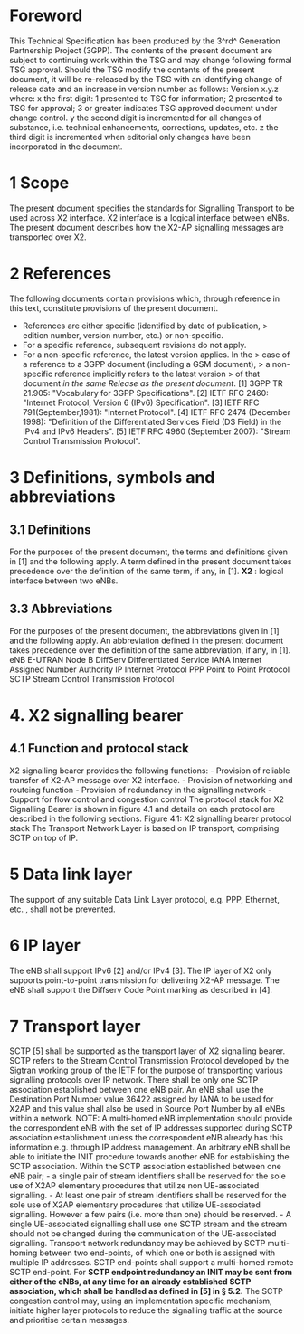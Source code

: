 # Foreword
This Technical Specification has been produced by the 3^rd^ Generation
Partnership Project (3GPP).
The contents of the present document are subject to continuing work within the
TSG and may change following formal TSG approval. Should the TSG modify the
contents of the present document, it will be re-released by the TSG with an
identifying change of release date and an increase in version number as
follows:
Version x.y.z
where:
x the first digit:
1 presented to TSG for information;
2 presented to TSG for approval;
3 or greater indicates TSG approved document under change control.
y the second digit is incremented for all changes of substance, i.e. technical
enhancements, corrections, updates, etc.
z the third digit is incremented when editorial only changes have been
incorporated in the document.
# 1 Scope
The present document specifies the standards for Signalling Transport to be
used across X2 interface. X2 interface is a logical interface between eNBs.
The present document describes how the X2-AP signalling messages are
transported over X2.
# 2 References
The following documents contain provisions which, through reference in this
text, constitute provisions of the present document.
  * References are either specific (identified by date of publication, > edition number, version number, etc.) or non‑specific.
  * For a specific reference, subsequent revisions do not apply.
  * For a non-specific reference, the latest version applies. In the > case of a reference to a 3GPP document (including a GSM document), > a non-specific reference implicitly refers to the latest version > of that document _in the same Release as the present document_.
[1] 3GPP TR 21.905: \"Vocabulary for 3GPP Specifications\".
[2] IETF RFC 2460: \"Internet Protocol, Version 6 (IPv6) Specification\".
[3] IETF RFC 791(September,1981): \"Internet Protocol\".
[4] IETF RFC 2474 (December 1998): \"Definition of the Differentiated Services
Field (DS Field) in the IPv4 and IPv6 Headers\".
[5] IETF RFC 4960 (September 2007): \"Stream Control Transmission Protocol\".
# 3 Definitions, symbols and abbreviations
## 3.1 Definitions
For the purposes of the present document, the terms and definitions given in
[1] and the following apply. A term defined in the present document takes
precedence over the definition of the same term, if any, in [1].
**X2** : logical interface between two eNBs.
## 3.3 Abbreviations
For the purposes of the present document, the abbreviations given in [1] and
the following apply. An abbreviation defined in the present document takes
precedence over the definition of the same abbreviation, if any, in [1].
eNB E-UTRAN Node B
DiffServ Differentiated Service
IANA Internet Assigned Number Authority
IP Internet Protocol
PPP Point to Point Protocol
SCTP Stream Control Transmission Protocol
# 4\. X2 signalling bearer
## 4.1 Function and protocol stack
X2 signalling bearer provides the following functions:
\- Provision of reliable transfer of X2-AP message over X2 interface.
\- Provision of networking and routeing function
\- Provision of redundancy in the signalling network
\- Support for flow control and congestion control
The protocol stack for X2 Signalling Bearer is shown in figure 4.1 and details
on each protocol are described in the following sections.
Figure 4.1: X2 signalling bearer protocol stack
The Transport Network Layer is based on IP transport, comprising SCTP on top
of IP.
# 5 Data link layer
The support of any suitable Data Link Layer protocol, e.g. PPP, Ethernet, etc.
, shall not be prevented.
# 6 IP layer
The eNB shall support IPv6 [2] and/or IPv4 [3].
The IP layer of X2 only supports point-to-point transmission for delivering
X2-AP message.
The eNB shall support the Diffserv Code Point marking as described in [4].
# 7 Transport layer
SCTP [5] shall be supported as the transport layer of X2 signalling bearer.
SCTP refers to the Stream Control Transmission Protocol developed by the
Sigtran working group of the IETF for the purpose of transporting various
signalling protocols over IP network.
There shall be only one SCTP association established between one eNB pair. An
eNB shall use the Destination Port Number value 36422 assigned by IANA to be
used for X2AP and this value shall also be used in Source Port Number by all
eNBs within a network.
NOTE: A multi-homed eNB implementation should provide the correspondent eNB
with the set of IP addresses supported during SCTP association establishment
unless the correspondent eNB already has this information e.g. through IP
address management.
An arbitrary eNB shall be able to initiate the INIT procedure towards another
eNB for establishing the SCTP association.
Within the SCTP association established between one eNB pair;
\- a single pair of stream identifiers shall be reserved for the sole use of
X2AP elementary procedures that utilize non UE-associated signalling.
\- At least one pair of stream identifiers shall be reserved for the sole use
of X2AP elementary procedures that utilize UE-associated signalling. However a
few pairs (i.e. more than one) should be reserved.
\- A single UE-associated signalling shall use one SCTP stream and the stream
should not be changed during the communication of the UE-associated
signalling.
Transport network redundancy may be achieved by SCTP multi-homing between two
end-points, of which one or both is assigned with multiple IP addresses. SCTP
end-points shall support a multi-homed remote SCTP end-point. For **SCTP
endpoint redundancy an INIT may be sent from either of the eNBs, at any time
for an already established SCTP association, which shall be handled as defined
in [5] in § 5.2.**
The SCTP congestion control may, using an implementation specific mechanism,
initiate higher layer protocols to reduce the signalling traffic at the source
and prioritise certain messages.
#